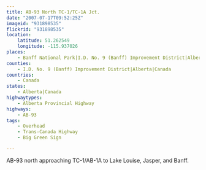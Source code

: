 ```yaml
---
title: AB-93 North TC-1/TC-1A Jct.
date: "2007-07-17T09:52:25Z"
imageid: "931898535"
flickrid: "931898535"
location:
    latitude: 51.262549
    longitude: -115.937026
places:
    - Banff National Park|I.D. No. 9 (Banff) Improvement District|Alberta|Canada
counties:
    - I.D. No. 9 (Banff) Improvement District|Alberta|Canada
countries:
    - Canada
states:
    - Alberta|Canada
highwaytypes:
    - Alberta Provincial Highway
highways:
    - AB-93
tags:
    - Overhead
    - Trans-Canada Highway
    - Big Green Sign

---
```

AB-93 north approaching TC-1/AB-1A to Lake Louise, Jasper, and Banff.